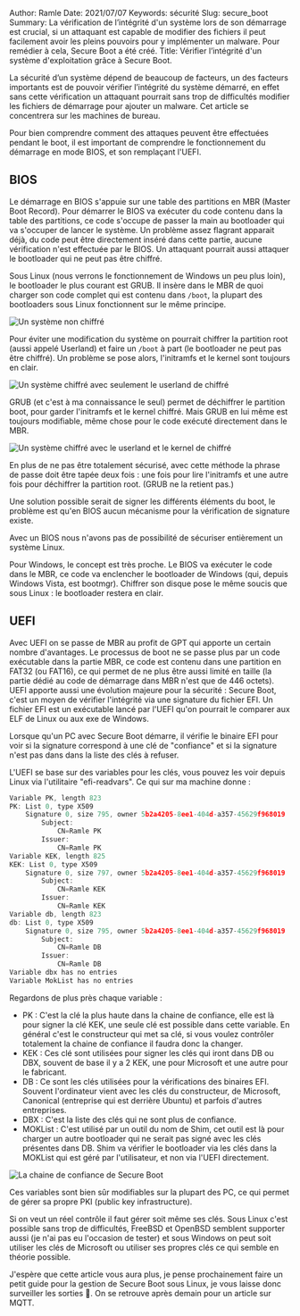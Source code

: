 Author: Ramle 
Date: 2021/07/07
Keywords: sécurité
Slug: secure_boot
Summary: La vérification de l’intégrité d'un système lors de son démarrage est crucial, si un attaquant est capable de modifier des fichiers il peut facilement avoir les pleins pouvoirs pour y implémenter un malware. Pour remédier à cela, Secure Boot a été créé.
Title: Vérifier l’intégrité d'un système d'exploitation grâce à Secure Boot.

La sécurité d’un système dépend de beaucoup de facteurs, un des facteurs importants est de pouvoir vérifier l’intégrité du système démarré, en effet sans cette vérification un attaquant pourrait sans trop de difficultés modifier les fichiers de démarrage pour ajouter un malware. Cet article se concentrera sur les machines de bureau.

Pour bien comprendre comment des attaques peuvent être effectuées pendant le boot, il est important de comprendre le fonctionnement du démarrage en mode BIOS, et son remplaçant l'UEFI.

## BIOS

Le démarrage en BIOS s'appuie sur une table des partitions en MBR (Master Boot Record). Pour démarrer le BIOS va exécuter du code contenu dans la table des partitions, ce code s'occupe de passer la main au bootloader qui va s'occuper de lancer le système. Un problème assez flagrant apparait déjà, du code peut être directement inséré dans cette partie, aucune vérification n'est effectuée par le BIOS. Un attaquant pourrait aussi attaquer le bootloader qui ne peut pas être chiffré.

Sous Linux (nous verrons le fonctionnement de Windows un peu plus loin), le bootloader le plus courant est GRUB. Il insère dans le MBR de quoi charger son code complet qui est contenu dans `/boot`, la plupart des bootloaders sous Linux fonctionnent sur le même principe.

![Un système non chiffré](/static/img/secure_boot/Boot_mbr.webp)

Pour éviter une modification du système on pourrait chiffrer la partition root (aussi appelé Userland) et faire un `/boot` à part (le bootloader ne peut pas être chiffré). Un problème se pose alors, l'initramfs et le kernel sont toujours en clair.

![Un système chiffré avec seulement le userland de chiffré](/static/img/secure_boot/Boot_mbr(1).webp)

GRUB (et c'est à ma connaissance le seul) permet de déchiffrer le partition boot, pour garder l'initramfs et le kernel chiffré. Mais GRUB en lui même est toujours modifiable, même chose pour le code exécuté directement dans le MBR.

![Un système chiffré avec le userland et le kernel de chiffré](/static/img/secure_boot/Boot_mbr(2).webp)

En plus de ne pas être totalement sécurisé, avec cette méthode la phrase de passe doit être tapée deux fois : une fois pour lire l'initramfs et une autre fois pour déchiffrer la partition root. (GRUB ne la retient pas.)

Une solution possible serait de signer les différents éléments du boot, le problème est qu'en BIOS aucun mécanisme pour la vérification de signature existe.

Avec un BIOS nous n'avons pas de possibilité de sécuriser entièrement un système Linux.

Pour Windows, le concept est très proche. Le BIOS va exécuter le code dans le MBR, ce code va enclencher le bootloader de Windows (qui, depuis Windows Vista, est bootmgr). Chiffrer son disque pose le même soucis que sous Linux : le bootloader restera en clair.

## UEFI

Avec UEFI on se passe de MBR au profit de GPT qui apporte un certain nombre d'avantages. Le processus de boot ne se passe plus par un code exécutable dans la partie MBR, ce code est contenu dans une partition en FAT32 (ou FAT16), ce qui permet de ne plus être aussi limité en taille (la partie dédié au code de démarrage dans MBR n'est que de 446 octets). UEFI apporte aussi une évolution majeure pour la sécurité : Secure Boot, c'est un moyen de vérifier l'intégrité via une signature du fichier EFI. Un fichier EFI est un exécutable lancé par l'UEFI qu'on pourrait le comparer aux ELF de Linux ou aux exe de Windows.

Lorsque qu'un PC avec Secure Boot démarre, il vérifie le binaire EFI pour voir si la signature correspond à une clé de "confiance" et si la signature n'est pas dans dans la liste des clés à refuser.

L'UEFI se base sur des variables pour les clés, vous pouvez les voir depuis Linux via l'utilitaire "efi-readvars". Ce qui sur ma machine donne :

```jsx
Variable PK, length 823
PK: List 0, type X509
    Signature 0, size 795, owner 5b2a4205-8ee1-404d-a357-45629f968019
        Subject:
            CN=Ramle PK
        Issuer:
            CN=Ramle PK
Variable KEK, length 825
KEK: List 0, type X509
    Signature 0, size 797, owner 5b2a4205-8ee1-404d-a357-45629f968019
        Subject:
            CN=Ramle KEK
        Issuer:
            CN=Ramle KEK
Variable db, length 823
db: List 0, type X509
    Signature 0, size 795, owner 5b2a4205-8ee1-404d-a357-45629f968019
        Subject:
            CN=Ramle DB
        Issuer:
            CN=Ramle DB
Variable dbx has no entries
Variable MokList has no entries
```

Regardons de plus près chaque variable :

- PK : C'est la clé la plus haute dans la chaine de confiance, elle est là pour signer la clé KEK, une seule clé est possible dans cette variable. En général c'est le constructeur qui met sa clé, si vous voulez contrôler totalement la chaine de confiance il faudra donc la changer.
- KEK : Ces clé sont utilisées pour signer les clés qui iront dans DB ou DBX, souvent de base il y a 2 KEK, une pour Microsoft et une autre pour le fabricant.
- DB : Ce sont les clés utilisées pour la vérifications des binaires EFI. Souvent l'ordinateur vient avec les clés du constructeur, de Microsoft, Canonical (entreprise qui est derrière Ubuntu) et parfois d'autres entreprises.
- DBX : C'est la liste des clés qui ne sont plus de confiance.
- MOKList : C'est utilisé par un outil du nom de Shim, cet outil est là pour charger un autre bootloader qui ne serait pas signé avec les clés présentes dans DB. Shim va vérifier le bootloader via les clés dans la MOKList qui est géré par l'utilisateur, et non via l'UEFI directement.

![La chaine de confiance de Secure Boot](/static/img/secure_boot/Cl_secure_boot(1).webp)

Ces variables sont bien sûr modifiables sur la plupart des PC, ce qui permet de gérer sa propre PKI (public key infrastructure).

Si on veut un réel contrôle il faut gérer soit même ses clés. Sous Linux c'est possible sans trop de difficultés, FreeBSD et OpenBSD semblent supporter aussi (je n'ai pas eu l'occasion de tester) et sous Windows on peut soit utiliser les clés de Microsoft ou utiliser ses propres clés ce qui semble en théorie possible.

J'espère que cette article vous aura plus, je pense prochainement faire un petit guide pour la gestion de Secure Boot sous Linux, je vous laisse donc surveiller les sorties 👀. On se retrouve après demain pour un article sur MQTT.
